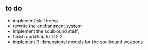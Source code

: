 ## to do
- implement skill trees;
- rewrite the enchantment system;
- implement the soulbound staff;
- finish updating to 1.15.2;
- implement 3-dimensional models for the soulbound weapons
